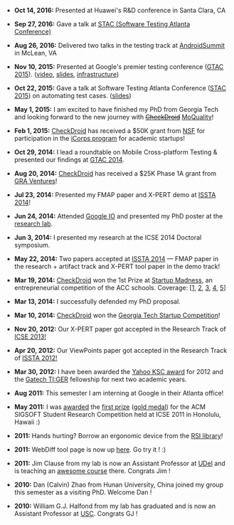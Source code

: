 * <strong>Oct 14, 2016:</strong> Presented at Huawei's R&D conference in Santa Clara, CA
* <strong>Sep 27, 2016:</strong> Gave a talk at <a href="http://www.softwaretestingatlcon.com/">STAC (Software Testing Atlanta Conference) </a>
* <strong>Aug 26, 2016:</strong> Delivered two talks in the testing track at <a href="http://androidsummit.org/">AndroidSummit</a> in McLean, VA
* <strong>Nov 10, 2015:</strong> Presented at Google's premier testing conference (<a href="https://developers.google.com/google-test-automation-conference/2015">GTAC 2015</a>). (<a href="https://youtu.be/Vt8EUQtqBuA">video</a>, <a href="http://bit.ly/shauvik_gtac2015">slides</a>, <a href="http://bear.cc.gatech.edu/~shauvik/androtest/">infrastructure</a>)

* <strong>Oct 22, 2015:</strong> Gave a talk at Software Testing Atlanta Conference (<a href="http://softwaretestingatlcon.com">STAC 2015</a>) on automating test cases. (<a href="http://www.slideshare.net/shauvik/from-manual-to-automated-tests-stac-2015">slides</a>)

* <strong>May 1, 2015:</strong> I am excited to have finished my PhD from Georgia Tech and looking forward to the new journey with <a href="http://checkdroid.com"><s>CheckDroid</s></a> <a href="https://moquality.com">MoQuality</a>!

* <strong>Feb 1, 2015:</strong> <a href="http://checkdroid.com">CheckDroid</a> has received a $50K grant from <a href="http://nsf.gov">NSF</a> for participation in the <a href="http://www.nsf.gov/news/special_reports/i-corps/">iCorps program</a> for academic startups!

* <strong>Oct 29, 2014:</strong> I lead a roundtable on Mobile Cross-platform Testing & presented our findings at <a href="https://developers.google.com/google-test-automation-conference/2014/presentations#Day2RoundTable1">GTAC 2014</a>.

* <strong>Aug 20, 2014:</strong> <a href="http://checkdroid.com">CheckDroid</a> has received a $25K Phase 1A grant from <a href="http://gra.org">GRA Ventures</a>!

* <strong>Jul 23, 2014:</strong> Presented my FMAP paper and X-PERT demo at <a href="http://issta2014.org/">ISSTA 2014</a>!

* <strong>Jun 24, 2014:</strong> Attended <a href="https://www.google.com/events/io">Google IO</a> and presented my PhD poster at the <a href="https://sites.google.com/site/ioresearchlab/">research lab</a>.

* <strong>Jun 3, 2014:</strong> I presented my research at the ICSE 2014 Doctoral symposium.

* <strong>May 22, 2014:</strong> Two papers accepted at <a href="http://issta2014.org/">ISSTA 2014</a> &mdash; FMAP paper in the research + artifact track and X-PERT tool paper in the demo track!

* <strong>Mar 19, 2014:</strong> <a href="http://checkdroid.com">CheckDroid</a> won the 1st Prize at <a href="http://startupmad.com">Startup Madness</a>, an entrepreneurial competition of the ACC schools. Coverage: [<a href="http://www.cc.gatech.edu/news/georgia-tech%E2%80%99s-checkdroid-wins-2014-startup-madness-competition">1</a>, <a href="http://www.bizjournals.com/triangle/blog/techflash/2014/03/ncsus-startup-madness-spotlights-college.html">2</a>, <a href="http://www.wncn.com/story/25023370/acc-business-students-compete-in-start-up-madness-at-ncsu">3</a>, <a href="http://upstart.bizjournals.com/companies/startups/2014/03/20/startup-madness-takes-hold-ncsu.html?page=all">4</a>, <a href="http://poole.ncsu.edu/index-exp.php/news/article/testing-aid-for-android-apps-developers-was-top-team-at-acc-startup-ma/">5</a>]

* <strong>Mar 13, 2014:</strong> I successfully defended my PhD proposal.

* <strong>Mar 10, 2014:</strong> <a href="http://checkdroid.com">CheckDroid</a> won the <a href="http://startup.gatech.edu/competition/">Georgia Tech Startup Competition</a>!

* <strong>Nov 20, 2012:</strong> Our X-PERT paper got accepted in the Research Track of <a href="http://2013.icse-conferences.org/">ICSE 2013!</a>

* <strong>Apr 20, 2012:</strong> Our ViewPoints paper got accepted in the Research Track of <a href="http://crisys.cs.umn.edu/issta2012/">ISSTA 2012!</a>

* <strong>Mar 30, 2012:</strong> I have been awarded the <a href="http://labs.yahoo.com/ksc">Yahoo KSC award</a> for 2012 and the <a href="http://tiger.gatech.edu">Gatech TI:GER</a> fellowship for next two academic years.

* <strong>Aug 2011:</strong> This semester I am interning at Google in their Atlanta office!

* <strong>May 2011:</strong> I was <a href="/public/pics/SRC_stage.jpg">awarded</a> the <a href="http://src.acm.org/winners.html">first prize</a> (<a href="/public/pics/SRC_medal.jpg">gold medal</a>) for the ACM SIGSOFT Student Research Competition held at ICSE 2011 in Honolulu, Hawaii :)

* <strong>2011:</strong> Hands hurting? Borrow an ergonomic device from the <a href="rsi/index.html">RSI library</a>!

* <strong>2011:</strong> WebDiff tool page is now up <a href="webdiff.php">here</a>. Go try it ! :)

* <strong>2011:</strong> Jim Clause from my lab is now an Assistant Professor at <a href="http://www.cis.udel.edu/~clause/">UDel</a> and is teaching an <a href="http://www.cis.udel.edu/~clause/teaching/CISC849fall10/">awesome course</a> there. Congrats Jim !

* <strong>2010:</strong> Dan (Calvin) Zhao from Hunan University, China joined my group this semester as a visiting PhD. Welcome Dan !

* <strong>2010:</strong> William G.J. Halfond from my lab has graduated and is now an Assistant Professor at <a href="http://www-bcf.usc.edu/~halfond">USC</a>. Congrats GJ !
